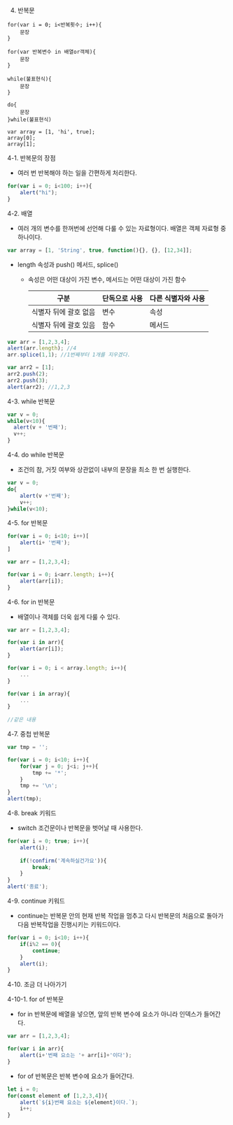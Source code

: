 4. 반복문

```
for(var i = 0; i<반복횟수; i++){
	문장
}
```

```
for(var 반복변수 in 배열or객체){
	문장
}
```

```
while(불표현식){
	문장
}
```

```
do{
	문장
}while(불표현식)
```

```
var array = [1, 'hi', true];
array[0];
array[1];
```



4-1. 반복문의 장점

- 여러 번 반복해야 하는 일을 간편하게 처리한다.

```javascript
for(var i = 0; i<100; i++){
	alert("hi");
}
```



4-2. 배열

- 여러 개의 변수를 한꺼번에 선언해 다룰 수 있는 자료형이다. 배열은 객체 자료형 중 하나이다.

```javascript
var array = [1, 'String', true, function(){}, {}, [12,34]];
```

- length 속성과 push() 메서드, splice()

  - 속성은 어떤 대상이 가진 변수, 메서드는 어떤 대상이 가진 함수

    | 구분                  | 단독으로 사용 | 다른 식별자와 사용 |
    | --------------------- | ------------- | ------------------ |
    | 식별자 뒤에 괄호 없음 | 변수          | 속성               |
    | 식별자 뒤에 괄호 있음 | 함수          | 메서드             |
  

```javascript
var arr = [1,2,3,4];
alert(arr.length); //4
arr.splice(1,1); //1번째부터 1개를 지우겠다.

var arr2 = [1];
arr2.push(2);
arr2.push(3);
alert(arr2); //1,2,3
```



4-3. while 반복문

  ```javascript
var v = 0;
while(v<10){
	alert(v + '번째');
	v++;
}
  ```



4-4. do while 반복문

- 조건의 참, 거짓 여부와 상관없이 내부의 문장을 최소 한 번 실행한다.

```javascript
var v = 0;
do{
	alert(v +'번째');
	v++;
}while(v<10);
```



4-5. for 반복문

```javascript
for(var i = 0; i<10; i++)[
	alert(i+ '번째');
]
```

```javascript
var arr = [1,2,3,4];

for(var i = 0; i<arr.length; i++){
	alert(arr[i]);
}
```



4-6. for in 반복문

- 배열이나 객체를 더욱 쉽게 다룰 수 있다.

```javascript
var arr = [1,2,3,4];

for(var i in arr){
	alert(arr[i]);
}
```

```javascript
for(var i = 0; i < array.length; i++){
	...
}

for(var i in array){
	...
}
    
//같은 내용
```



4-7. 중첩 반복문

```javascript
var tmp = '';

for(var i = 0; i<10; i++){
	for(var j = 0; j<i; j++){
		tmp += '*';
	}
	tmp += '\n';
}
alert(tmp);
```



4-8. break 키워드

- switch 조건문이나 반복문을 벗어날 때 사용한다.

```javascript
for(var i = 0; true; i++){
	alert(i);
	
	if(!confirm('계속하실건가요')){
		break;
	}
}
alert('종료');
```



4-9. continue 키워드

- continue는 반복문 안의 현재 반복 작업을 멈추고 다시 반복문의 처음으로 돌아가 다음 반복작업을 진행시키는 키워드이다.

```javascript
for(var i = 0; i<10; i++){
	if(i%2 == 0){
		continue;
	}
	alert(i);
}
```



4-10. 조금 더 나아가기 

4-10-1. for of 반복문

- for in 반복문에 배열을 넣으면, 앞의 반복 변수에 요소가 아니라 인덱스가 들어간다.

```javascript
var arr = [1,2,3,4];

for(var i in arr){
	alert(i+'번째 요소는 '+ arr[i]+'이다');
}
```

- for of 반복문은 반복 변수에 요소가 들어간다.

```javascript
let i = 0;
for(const element of [1,2,3,4]){
	alert(`${i}번째 요소는 ${element}이다.`);
    i++;
}
```

